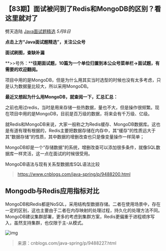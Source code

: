 ## 【83期】面试被问到了Redis和MongoDB的区别？看这里就对了

劈天造陆 [Java面试题精选](javascript:void(0);) *5月8日*

**点击上方“Java面试题精选”，关注公众号**

**面试刷图，查缺补漏**

**>>号外：****往期面试题，10篇为一个单位归置到本公众号菜单栏->面试题，有需要的欢迎翻阅。**

项目中用的是MongoDB，但是为什么用其实当时选型的时候也没有太多考虑，只是认为数据量比较大，所以采用MongoDB。

**最近又想起为什么用MongoDB，就查阅一下，汇总汇总：**

之前也用过redis，当时是用来存储一些热数据，量也不大，但是操作很频繁。现在项目中用的是MongoDB，目前是百万级的数据，将来会有千万级、亿级。

就Redis和MongoDB来说，大家一般称之为Redis缓存、MongoDB数据库。这也是有道有理有根据的，Redis主要把数据存储在内存中，其“缓存”的性质远大于其“数据存储“的性质，其中数据的增删改查也只是像变量操作一样简单；

MongoDB却是一个“存储数据”的系统，增删改查可以添加很多条件，就像SQL数据库一样灵活，这一点在面试的时候很受用。

MongoDB语法与现有关系型数据库SQL语法比较

> https://www.cnblogs.com/java-spring/p/9488200.html

## Mongodb与Redis应用指标对比

MongoDB和Redis都是NoSQL，采用结构型数据存储。二者在使用场景中，存在一定的区别，这也主要由于二者在内存映射的处理过程，持久化的处理方法不同。MongoDB建议集群部署，更多的考虑到集群方案，Redis更偏重于进程顺序写入，虽然支持集群，也仅限于主-从模式。

![img](https://mmbiz.qpic.cn/mmbiz_png/8KKrHK5ic6XDZw9HWiar2kjLKI2LUbWC74DwsceSbrBZgAE1c8ug1CIT8KvPFibDx9ibk2rg0UuAicTZ3FZLSghVpNA/640?wx_fmt=png&tp=webp&wxfrom=5&wx_lazy=1&wx_co=1)



> 来源：cnblogs.com/java-spring/p/9488227.html